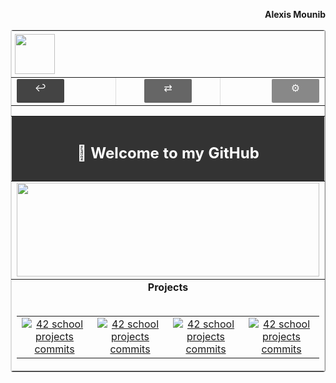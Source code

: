 <!-- Prénom à droite hors de la table -->
<p align="right"><b>Alexis Mounib</b></p>

<!-- Table principale pleine largeur possible -->
<table align="center" border="1" cellpadding="0" cellspacing="0" width="100%" style="border-collapse: collapse; border-color: #ddd; border-radius: 4px;">

  <!-- Icon en haut à gauche -->
  <tr>
    <td colspan="3" align="left" style="padding:5px;">
      <img src="https://raw.githubusercontent.com/zoyern/badges/main/icon.gif" height="64">
    </td>
  </tr>

  <!-- Ligne des 3 boutons, colonnes égales -->
  <tr>
    <td align="left" width="33%">
      <span style="
        display: inline-block;
        padding: 4px 8px;
        border-radius: 2px;
        background: #444;
        color: #fff;
        width: 60px;
        height: 30px;
        text-align: center;
      ">↩</span>
    </td>
    <td align="center" width="33%">
      <span style="
        display: inline-block;
        padding: 4px 8px;
        border-radius: 2px;
        background: #666;
        color: #fff;
        width: 60px;
        height: 30px;
        text-align: center;
      ">⇄</span>
    </td>
    <td align="right" width="33%">
      <span style="
        display: inline-block;
        padding: 4px 8px;
        border-radius: 2px;
        background: #888;
        color: #fff;
        width: 60px;
        height: 30px;
        text-align: center;
      ">⚙</span>
    </td>
  </tr>

  <!-- Séparateur full width -->
  <tr>
    <td colspan="3">
      <img src="https://raw.githubusercontent.com/zoyern/badges/main/sep.gif" width="100%" height="10">
    </td>
  </tr>

  <!-- Welcome message -->
  <tr>
    <td colspan="3" align="center" bgcolor="#333" style="color: #fff; font-weight: bold; padding: 10px;">
      <h2>👋 Welcome to my GitHub </h2>
    </td>
  </tr>

  <!-- Banner GIF -->
  <tr>
    <td colspan="3">
      <img src="https://raw.githubusercontent.com/zoyern/badges/main/banner.gif" width="100%" height="150px">
    </td>
  </tr>

<!-- Projects -->
<tr>
  <td colspan="3" align="center">
    <b>Projects</b><br><br>
    <table width="100%" border="0" cellpadding="5" cellspacing="0" style="table-layout: fixed;">
      <tr>
        <td align="center">
          <a href="https://github.com/zoyern/42_school_projects" target="_blank">
            <img src="https://raw.githubusercontent.com/zoyern/badges/main/42_school_projects_commits.svg?v=3" alt="42 school projects commits">
          </a>
        </td>
        <td align="center">
          <a href="https://github.com/zoyern/42_school_projects" target="_blank">
            <img src="https://raw.githubusercontent.com/zoyern/badges/main/42_school_projects_commits.svg?v=3" alt="42 school projects commits">
          </a>
        </td>
        <td align="center">
          <a href="https://github.com/zoyern/42_school_projects" target="_blank">
            <img src="https://raw.githubusercontent.com/zoyern/badges/main/42_school_projects_commits.svg?v=3" alt="42 school projects commits">
          </a>
        </td>
        <td align="center">
          <a href="https://github.com/zoyern/42_school_projects" target="_blank">
            <img src="https://raw.githubusercontent.com/zoyern/badges/main/42_school_projects_commits.svg?v=3" alt="42 school projects commits">
          </a>
        </td>
      </tr>
    </table>
  </td>
</tr>


</table>
